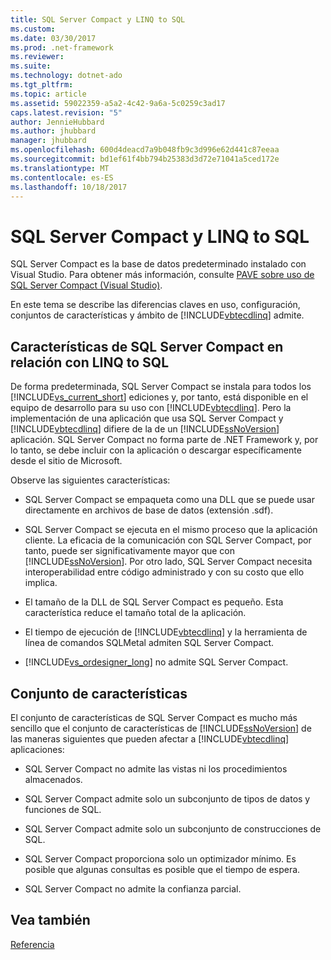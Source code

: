 ```yaml
---
title: SQL Server Compact y LINQ to SQL
ms.custom: 
ms.date: 03/30/2017
ms.prod: .net-framework
ms.reviewer: 
ms.suite: 
ms.technology: dotnet-ado
ms.tgt_pltfrm: 
ms.topic: article
ms.assetid: 59022359-a5a2-4c42-9a6a-5c0259c3ad17
caps.latest.revision: "5"
author: JennieHubbard
ms.author: jhubbard
manager: jhubbard
ms.openlocfilehash: 600d4deacd7a9b048fb9c3d996e62d441c87eeaa
ms.sourcegitcommit: bd1ef61f4bb794b25383d3d72e71041a5ced172e
ms.translationtype: MT
ms.contentlocale: es-ES
ms.lasthandoff: 10/18/2017
---
```

# <a name="sql-server-compact-and-linq-to-sql"></a>SQL Server Compact y LINQ to SQL
SQL Server Compact es la base de datos predeterminado instalado con Visual Studio. Para obtener más información, consulte [PAVE sobre uso de SQL Server Compact (Visual Studio)](http://msdn.microsoft.com/en-us/13320dd1-94e5-4077-bf76-8df253695ccc).  
  
 En este tema se describe las diferencias claves en uso, configuración, conjuntos de características y ámbito de [!INCLUDE[vbtecdlinq](../../../../../../includes/vbtecdlinq-md.md)] admite.  
  
## <a name="characteristics-of-sql-server-compact-in-relation-to-linq-to-sql"></a>Características de SQL Server Compact en relación con LINQ to SQL  
 De forma predeterminada, SQL Server Compact se instala para todos los [!INCLUDE[vs_current_short](../../../../../../includes/vs-current-short-md.md)] ediciones y, por tanto, está disponible en el equipo de desarrollo para su uso con [!INCLUDE[vbtecdlinq](../../../../../../includes/vbtecdlinq-md.md)]. Pero la implementación de una aplicación que usa SQL Server Compact y [!INCLUDE[vbtecdlinq](../../../../../../includes/vbtecdlinq-md.md)] difiere de la de un [!INCLUDE[ssNoVersion](../../../../../../includes/ssnoversion-md.md)] aplicación. SQL Server Compact no forma parte de .NET Framework y, por lo tanto, se debe incluir con la aplicación o descargar específicamente desde el sitio de Microsoft.  
  
 Observe las siguientes características:  
  
-   SQL Server Compact se empaqueta como una DLL que se puede usar directamente en archivos de base de datos (extensión .sdf).  
  
-   SQL Server Compact se ejecuta en el mismo proceso que la aplicación cliente. La eficacia de la comunicación con SQL Server Compact, por tanto, puede ser significativamente mayor que con [!INCLUDE[ssNoVersion](../../../../../../includes/ssnoversion-md.md)]. Por otro lado, SQL Server Compact necesita interoperabilidad entre código administrado y con su costo que ello implica.  
  
-   El tamaño de la DLL de SQL Server Compact es pequeño. Esta característica reduce el tamaño total de la aplicación.  
  
-   El tiempo de ejecución de [!INCLUDE[vbtecdlinq](../../../../../../includes/vbtecdlinq-md.md)] y la herramienta de línea de comandos SQLMetal admiten SQL Server Compact.  
  
-   [!INCLUDE[vs_ordesigner_long](../../../../../../includes/vs-ordesigner-long-md.md)] no admite SQL Server Compact.  
  
## <a name="feature-set"></a>Conjunto de características  
 El conjunto de características de SQL Server Compact es mucho más sencillo que el conjunto de características de [!INCLUDE[ssNoVersion](../../../../../../includes/ssnoversion-md.md)] de las maneras siguientes que pueden afectar a [!INCLUDE[vbtecdlinq](../../../../../../includes/vbtecdlinq-md.md)] aplicaciones:  
  
-   SQL Server Compact no admite las vistas ni los procedimientos almacenados.  
  
-   SQL Server Compact admite solo un subconjunto de tipos de datos y funciones de SQL.  
  
-   SQL Server Compact admite solo un subconjunto de construcciones de SQL.  
  
-   SQL Server Compact proporciona solo un optimizador mínimo. Es posible que algunas consultas es posible que el tiempo de espera.  
  
-   SQL Server Compact no admite la confianza parcial.  
  
## <a name="see-also"></a>Vea también  
 [Referencia](../../../../../../docs/framework/data/adonet/sql/linq/reference.md)
